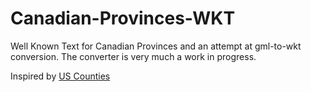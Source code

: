 # Canadian-Provinces-WKT
Well Known Text for Canadian Provinces and an attempt at gml-to-wkt conversion. The converter is very much a work in progress.

Inspired by [US Counties](https://github.com/JerrySievert/Counties-WKT)

